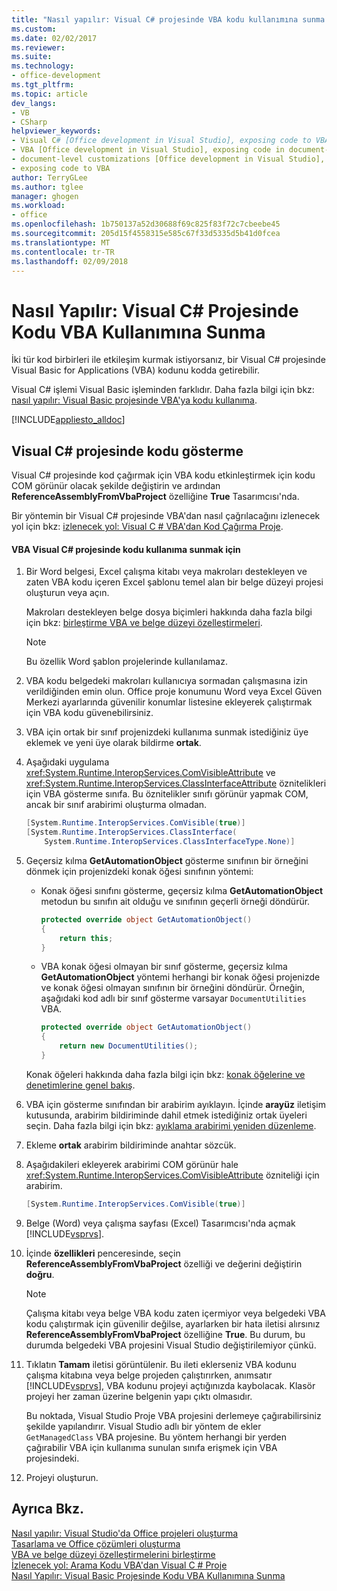 ```yaml
---
title: "Nasıl yapılır: Visual C# projesinde VBA kodu kullanımına sunma | Microsoft Docs"
ms.custom: 
ms.date: 02/02/2017
ms.reviewer: 
ms.suite: 
ms.technology:
- office-development
ms.tgt_pltfrm: 
ms.topic: article
dev_langs:
- VB
- CSharp
helpviewer_keywords:
- Visual C# [Office development in Visual Studio], exposing code to VBA
- VBA [Office development in Visual Studio], exposing code in document-level customizations
- document-level customizations [Office development in Visual Studio], exposing code
- exposing code to VBA
author: TerryGLee
ms.author: tglee
manager: ghogen
ms.workload:
- office
ms.openlocfilehash: 1b750137a52d30688f69c825f83f72c7cbeebe45
ms.sourcegitcommit: 205d15f4558315e585c67f33d5335d5b41d0fcea
ms.translationtype: MT
ms.contentlocale: tr-TR
ms.lasthandoff: 02/09/2018
---
```

# <a name="how-to-expose-code-to-vba-in-a-visual-c-project"></a>Nasıl Yapılır: Visual C# Projesinde Kodu VBA Kullanımına Sunma
  İki tür kod birbirleri ile etkileşim kurmak istiyorsanız, bir Visual C# projesinde Visual Basic for Applications (VBA) kodunu kodda getirebilir.  
  
 Visual C# işlemi Visual Basic işleminden farklıdır. Daha fazla bilgi için bkz: [nasıl yapılır: Visual Basic projesinde VBA'ya kodu kullanıma](../vsto/how-to-expose-code-to-vba-in-a-visual-basic-project.md).  
  
 [!INCLUDE[appliesto_alldoc](../vsto/includes/appliesto-alldoc-md.md)]  
  
## <a name="exposing-code-in-a-visual-c-project"></a>Visual C# projesinde kodu gösterme  
 Visual C# projesinde kod çağırmak için VBA kodu etkinleştirmek için kodu COM görünür olacak şekilde değiştirin ve ardından **ReferenceAssemblyFromVbaProject** özelliğine **True** Tasarımcısı'nda.  
  
 Bir yöntemin bir Visual C# projesinde VBA'dan nasıl çağrılacağını izlenecek yol için bkz: [izlenecek yol: Visual C &#35; VBA'dan Kod Çağırma Proje](../vsto/walkthrough-calling-code-from-vba-in-a-visual-csharp-project.md).  
  
#### <a name="to-expose-code-in-a-visual-c-project-to-vba"></a>VBA Visual C# projesinde kodu kullanıma sunmak için  
  
1.  Bir Word belgesi, Excel çalışma kitabı veya makroları destekleyen ve zaten VBA kodu içeren Excel şablonu temel alan bir belge düzeyi projesi oluşturun veya açın.  
  
     Makroları destekleyen belge dosya biçimleri hakkında daha fazla bilgi için bkz: [birleştirme VBA ve belge düzeyi özelleştirmeleri](../vsto/combining-vba-and-document-level-customizations.md).  
  
    > [!NOTE]  
    >  Bu özellik Word şablon projelerinde kullanılamaz.  
  
2.  VBA kodu belgedeki makroları kullanıcıya sormadan çalışmasına izin verildiğinden emin olun. Office proje konumunu Word veya Excel Güven Merkezi ayarlarında güvenilir konumlar listesine ekleyerek çalıştırmak için VBA kodu güvenebilirsiniz.  
  
3.  VBA için ortak bir sınıf projenizdeki kullanıma sunmak istediğiniz üye eklemek ve yeni üye olarak bildirme **ortak**.  
  
4.  Aşağıdaki uygulama <xref:System.Runtime.InteropServices.ComVisibleAttribute> ve <xref:System.Runtime.InteropServices.ClassInterfaceAttribute> öznitelikleri için VBA gösterme sınıfa. Bu öznitelikler sınıfı görünür yapmak COM, ancak bir sınıf arabirimi oluşturma olmadan.  
  
    ```csharp  
    [System.Runtime.InteropServices.ComVisible(true)]  
    [System.Runtime.InteropServices.ClassInterface(  
        System.Runtime.InteropServices.ClassInterfaceType.None)]  
    ```  
  
5.  Geçersiz kılma **GetAutomationObject** gösterme sınıfının bir örneğini dönmek için projenizdeki konak öğesi sınıfının yöntemi:  
  
    -   Konak öğesi sınıfını gösterme, geçersiz kılma **GetAutomationObject** metodun bu sınıfın ait olduğu ve sınıfının geçerli örneği döndürür.  
  
        ```csharp  
        protected override object GetAutomationObject()  
        {  
            return this;  
        }  
        ```  
  
    -   VBA konak öğesi olmayan bir sınıf gösterme, geçersiz kılma **GetAutomationObject** yöntemi herhangi bir konak öğesi projenizde ve konak öğesi olmayan sınıfının bir örneğini döndürür. Örneğin, aşağıdaki kod adlı bir sınıf gösterme varsayar `DocumentUtilities` VBA.  
  
        ```csharp  
        protected override object GetAutomationObject()  
        {  
            return new DocumentUtilities();  
        }  
        ```  
  
     Konak öğeleri hakkında daha fazla bilgi için bkz: [konak öğelerine ve denetimlerine genel bakış](../vsto/host-items-and-host-controls-overview.md).  
  
6.  VBA için gösterme sınıfından bir arabirim ayıklayın. İçinde **arayüz** iletişim kutusunda, arabirim bildiriminde dahil etmek istediğiniz ortak üyeleri seçin. Daha fazla bilgi için bkz: [ayıklama arabirimi yeniden düzenleme](../ide/reference/extract-interface.md).
  
7.  Ekleme **ortak** arabirim bildiriminde anahtar sözcük.  
  
8.  Aşağıdakileri ekleyerek arabirimi COM görünür hale <xref:System.Runtime.InteropServices.ComVisibleAttribute> özniteliği için arabirim.  
  
    ```csharp  
    [System.Runtime.InteropServices.ComVisible(true)]  
    ```  
  
9. Belge (Word) veya çalışma sayfası (Excel) Tasarımcısı'nda açmak [!INCLUDE[vsprvs](../sharepoint/includes/vsprvs-md.md)].  
  
10. İçinde **özellikleri** penceresinde, seçin **ReferenceAssemblyFromVbaProject** özelliği ve değerini değiştirin **doğru**.  
  
    > [!NOTE]  
    >  Çalışma kitabı veya belge VBA kodu zaten içermiyor veya belgedeki VBA kodu çalıştırmak için güvenilir değilse, ayarlarken bir hata iletisi alırsınız **ReferenceAssemblyFromVbaProject** özelliğine **True**. Bu durum, bu durumda belgedeki VBA projesini Visual Studio değiştirilemiyor çünkü.  
  
11. Tıklatın **Tamam** iletisi görüntülenir. Bu ileti eklerseniz VBA kodunu çalışma kitabına veya belge projeden çalıştırırken, anımsatır [!INCLUDE[vsprvs](../sharepoint/includes/vsprvs-md.md)], VBA kodunu projeyi açtığınızda kaybolacak. Klasör projeyi her zaman üzerine belgenin yapı çıktı olmasıdır.  
  
     Bu noktada, Visual Studio Proje VBA projesini derlemeye çağırabilirsiniz şekilde yapılandırır. Visual Studio adlı bir yöntem de ekler `GetManagedClass` VBA projesine. Bu yöntem herhangi bir yerden çağırabilir VBA için kullanıma sunulan sınıfa erişmek için VBA projesindeki.  
  
12. Projeyi oluşturun.  
  
## <a name="see-also"></a>Ayrıca Bkz.  
 [Nasıl yapılır: Visual Studio'da Office projeleri oluşturma](../vsto/how-to-create-office-projects-in-visual-studio.md)   
 [Tasarlama ve Office çözümleri oluşturma](../vsto/designing-and-creating-office-solutions.md)   
 [VBA ve belge düzeyi özelleştirmelerini birleştirme](../vsto/combining-vba-and-document-level-customizations.md)   
 [İzlenecek yol: Arama Kodu VBA'dan Visual C &#35; Proje](../vsto/walkthrough-calling-code-from-vba-in-a-visual-csharp-project.md)   
 [Nasıl Yapılır: Visual Basic Projesinde Kodu VBA Kullanımına Sunma](../vsto/how-to-expose-code-to-vba-in-a-visual-basic-project.md)  
  
  